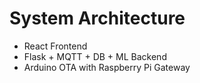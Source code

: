 # System Architecture

- React Frontend
- Flask + MQTT + DB + ML Backend
- Arduino OTA with Raspberry Pi Gateway
